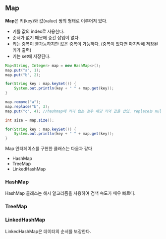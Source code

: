 ## Map

**Map**은 키(key)와 값(value) 쌍의 형태로 이루어져 있다. 

- 키를 값의 index로 사용한다.
- 순서가 없기 때문에 중간 삽입이 없다.
- 키는 중복이 불가능하지만 값은 중복이 가능하다. (중복이 있다면 마지막에 저장된 키가 출력)
- 키는 set에 저장된다.

```java
Map<String, Integer> map = new HashMap<>();
map.put("a", 1);
map.put("b", 2);

for(String key : map.keySet()) {
    System.out.println(key + " " + map.get(key));
}

map.remove("a");
map.replace("b", 3);
map.put("c", 4); //hashmap에 키가 없는 경우 해당 키와 값을 삽입, replace는 null을 반환

int size = map.size();

for(String key : map.keySet()) {
    System.out.println(key + " " + map.get(key));
}
```

Map 인터페이스를 구현한 클래스는 다음과 같다

- HashMap
- TreeMap
- LinkedHashMap 

### HashMap

HashMap 클래스는 해시 알고리즘을 사용하여 검색 속도가 매우 빠르다. 

### TreeMap

### LinkedHashMap

LinkedHashMap은 데이터의 순서를 보장한다.


